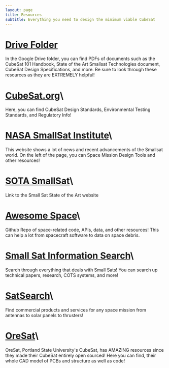 ```yaml
---
layout: page
title: Resources
subtitle: Everything you need to design the minimum viable CubeSat
---
```


# [Drive Folder](https://drive.google.com/drive/folders/1MUro3YB3UnfPr0GEX-8lsGiKMZF1L15s?usp=sharing)
In the Google Drive folder, you can find PDFs of documents such as the CubeSat 101 Handbook, State of the Art Smallsat Technologies document, CubeSat Design Specifications, and more. Be sure to look through these resources as they are EXTREMELY helpful!

# [CubeSat.org](https://www.cubesat.org/cubesatinfo)\
Here, you can find CubeSat Design Standards, Environmental Testing Standards,  and Regulatory Info!

# [NASA SmallSat Institute](https://www.nasa.gov/smallsat-institute)\
This website shows a lot of news and recent advancements of the Smallsat world. On the left of the page, you can Space Mission Design Tools and other resources!

# [SOTA SmallSat](https://www.nasa.gov/smallsat-institute/sst-soa)\
Link to the Small Sat State of the Art website

# [Awesome Space](https://github.com/orbitalindex/awesome-space)\
Github Repo of space-related code, APIs, data, and other resources! This can help a lot from spacecraft software to data on space debris.

# [Small Sat Information Search](https://s3vi.ndc.nasa.gov/)\
Search through everything that deals with Small Sats! You can search up technical papers, research, COTS systems, and more!

# [SatSearch](https://satsearch.co/)\
Find commercial products and services for any space mission from antennas to solar panels to thrusters!

# [OreSat](https://github.com/oresat/getting-started/blob/master/README.md)\
OreSat, Portland State University's CubeSat, has AMAZING resources since they made their CubeSat entirely open sourced! Here you can find, their whole CAD model of PCBs and structure as well as code!
